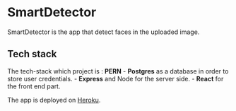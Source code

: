 # SmartDetector
SmartDetector is the app that detect faces in the uploaded image.

## Tech stack 

The tech-stack which project is : **PERN**
       - **Postgres** as a database in order to store user credentials.
       - **Express** and Node for the server side.
       - **React** for the front end part.
       
The app is deployed on [Heroku](https://facedetectionap.herokuapp.com/).
